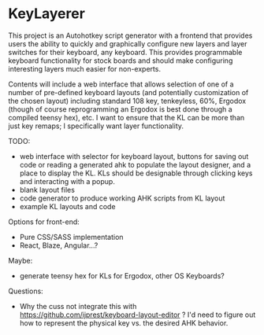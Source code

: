 # KeyLayerer

This project is an Autohotkey script generator with a frontend that provides users the ability to quickly and graphically configure new layers and layer switches for their keyboard, any keyboard. This provides programmable keyboard functionality for stock boards and should make configuring interesting layers much easier for non-experts.

Contents will include a web interface that allows selection of one of a number of pre-defined keyboard layouts (and potentially customization of the chosen layout) including standard 108 key, tenkeyless, 60%, Ergodox (though of course reprogramming an Ergodox is best done through a compiled teensy hex), etc. I want to ensure that the KL can be more than just key remaps; I specifically want layer functionality.

TODO: 
* web interface with selector for keyboard layout, buttons for saving out code or reading a generated ahk to populate the layout designer, and a place to display the KL. KLs should be designable through clicking keys and interacting with a popup.
* blank layout files
* code generator to produce working AHK scripts from KL layout
* example KL layouts and code

Options for front-end:
* Pure CSS/SASS implementation
* React, Blaze, Angular...?

Maybe:
* generate teensy hex for KLs for Ergodox, other OS Keyboards?

Questions:
* Why the cuss not integrate this with https://github.com/ijprest/keyboard-layout-editor ? I'd need to figure out how to represent the physical key vs. the desired AHK behavior. 


